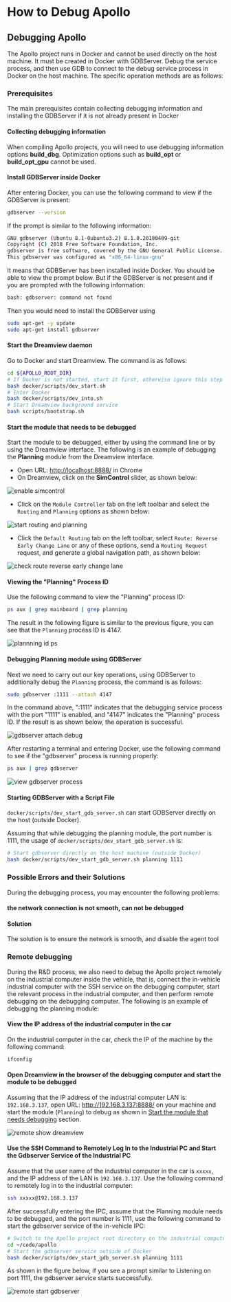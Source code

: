 # How to Debug Apollo

## Debugging Apollo

The Apollo project runs in Docker and cannot be used directly on the host
machine. It must be created in Docker with GDBServer. Debug the service process,
and then use GDB to connect to the debug service process in Docker on the host
machine. The specific operation methods are as follows:

### Prerequisites

The main prerequisites contain collecting debugging information and installing
the GDBServer if it is not already present in Docker

#### Collecting debugging information

When compiling Apollo projects, you will need to use debugging information
options **build_dbg**. Optimization options such as **build_opt** or
**build_opt_gpu** cannot be used.

#### Install GDBServer inside Docker

After entering Docker, you can use the following command to view if the
GDBServer is present:

```bash
gdbserver --version
```

If the prompt is similar to the following information:

```bash
GNU gdbserver (Ubuntu 8.1-0ubuntu3.2) 8.1.0.20180409-git
Copyright (C) 2018 Free Software Foundation, Inc.
gdbserver is free software, covered by the GNU General Public License.
This gdbserver was configured as "x86_64-linux-gnu"
```

It means that GDBServer has been installed inside Docker. You should be able to
view the prompt below. But if the GDBServer is not present and if you are
prompted with the following information:

```bash
bash: gdbserver: command not found
```

Then you would need to install the GDBServer using

```bash
sudo apt-get -y update
sudo apt-get install gdbserver
```

#### Start the Dreamview daemon

Go to Docker and start Dreamview. The command is as follows:

```bash
cd ${APOLLO_ROOT_DIR}
# If Docker is not started, start it first, otherwise ignore this step
bash docker/scripts/dev_start.sh
# Enter Docker
bash docker/scripts/dev_into.sh
# Start Dreamview background service
bash scripts/bootstrap.sh
```

#### Start the module that needs to be debugged

Start the module to be debugged, either by using the command line or by using
the Dreamview interface. The following is an example of debugging the
**Planning** module from the Dreamview interface.

- Open URL: <http://localhost:8888/> in Chrome
- On Dreamview, click on the **SimControl** slider, as shown below:

![enable simcontrol](images/build_debug/enable_simcontrol.png)

- Click on the `Module Controller` tab on the left toolbar and select the
  `Routing` and `Planning` options as shown below:

![start routing and planning](images/build_debug/start_routing_and_planning.png)

- Click the `Default Routing` tab on the left toolbar, select
  `Route: Reverse Early Change Lane` or any of these options, send a
  `Routing Request` request, and generate a global navigation path, as shown
  below:

![check route reverse early change lane](images/build_debug/check_route_reverse_early_change_lane.png)

#### Viewing the "Planning" Process ID

Use the following command to view the "Planning" process ID:

```bash
ps aux | grep mainboard | grep planning
```

The result in the following figure is similar to the previous figure, you can
see that the `Planning` process ID is 4147.

![plannning id ps](images/build_debug/planning_id_ps.png)

#### Debugging Planning module using GDBServer

Next we need to carry out our key operations, using GDBServer to additionally
debug the `Planning` process, the command is as follows:

```bash
sudo gdbserver :1111 --attach 4147
```

In the command above, ":1111" indicates that the debugging service process with
the port "1111" is enabled, and "4147" indicates the "Planning" process ID. If
the result is as shown below, the operation is successful.

![gdbserver attach debug](images/build_debug/gdbserver_attach_debug.png)

After restarting a terminal and entering Docker, use the following command to
see if the "gdbserver" process is running properly:

```bash
ps aux | grep gdbserver
```

![view gdbserver process](images/build_debug/view_gdbserver_process.png)

#### Starting GDBServer with a Script File

`docker/scripts/dev_start_gdb_server.sh` can start GDBServer directly on the
host (outside Docker).

Assuming that while debugging the planning module, the port number is 1111, the
usage of `docker/scripts/dev_start_gdb_server.sh` is:

```bash
# Start gdbserver directly on the host machine (outside Docker)
bash docker/scripts/dev_start_gdb_server.sh planning 1111
```

### Possible Errors and their Solutions

During the debugging process, you may encounter the following problems:

#### the network connection is not smooth, can not be debugged

#### Solution

The solution is to ensure the network is smooth, and disable the agent tool

### Remote debugging

During the R&D process, we also need to debug the Apollo project remotely on the
industrial computer inside the vehicle, that is, connect the in-vehicle
industrial computer with the SSH service on the debugging computer, start the
relevant process in the industrial computer, and then perform remote debugging
on the debugging computer. The following is an example of debugging the planning
module:

#### View the IP address of the industrial computer in the car

On the industrial computer in the car, check the IP of the machine by the
following command:

```bash
ifconfig
```

#### Open Dreamview in the browser of the debugging computer and start the module to be debugged

Assuming that the IP address of the industrial computer LAN is: `192.168.3.137`,
open URL: <http://192.168.3.137:8888/> on your machine and start the module (`Planning`) to debug as
shown in [Start the module that needs debugging](#Start-the-module-that-needs-to-be-debugged)
section.

![remote show dreamview](images/build_debug/remote_show_dreamview.png)

#### Use the SSH Command to Remotely Log In to the Industrial PC and Start the Gdbserver Service of the Industrial PC

Assume that the user name of the industrial computer in the car is `xxxxx`, and
the IP address of the LAN is `192.168.3.137`. Use the following command to
remotely log in to the industrial computer:

```bash
ssh xxxxx@192.168.3.137
```

After successfully entering the IPC, assume that the Planning module needs to be
debugged, and the port number is 1111, use the following command to start the
gdbserver service of the in-vehicle IPC:

```bash
# Switch to the Apollo project root directory on the industrial computer
cd ~/code/apollo
# Start the gdbserver service outside of Docker
bash docker/scripts/dev_start_gdb_server.sh planning 1111
```

As shown in the figure below, if you see a prompt similar to Listening on port
1111, the gdbserver service starts successfully.

![remote start gdbserver](images/build_debug/remote_start_gdbserver.png)
